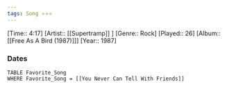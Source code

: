 ```yaml
---
tags: Song ⭐⭐⭐ 
---
```

[Time:: 4:17]
[Artist:: [[Supertramp]] ]
[Genre:: Rock]
[Played:: 26]
[Album:: [[Free As A Bird (1987)]]]
[Year:: 1987]
### Dates
````dataview
TABLE Favorite_Song
WHERE Favorite_Song = [[You Never Can Tell With Friends]]
````